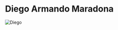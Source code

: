 # Diego Armando Maradona

![Diego](https://i.pinimg.com/originals/13/d0/e5/13d0e5d93fa4b213a2386b55542ef4c4.jpg)